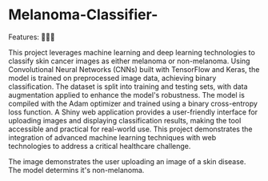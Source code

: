 # Melanoma-Classifier-

Features: 🧴🧴🧴

This project leverages machine learning and deep learning technologies to classify skin cancer images as either melanoma or non-melanoma. Using Convolutional Neural Networks (CNNs) built with TensorFlow and Keras, the model is trained on preprocessed image data, achieving binary classification. The dataset is split into training and testing sets, with data augmentation applied to enhance the model's robustness. The model is compiled with the Adam optimizer and trained using a binary cross-entropy loss function. A Shiny web application provides a user-friendly interface for uploading images and displaying classification results, making the tool accessible and practical for real-world use. This project demonstrates the integration of advanced machine learning techniques with web technologies to address a critical healthcare challenge.

The image demonstrates the user uploading an image of a skin disease. The model determins it's non-melanoma. 
